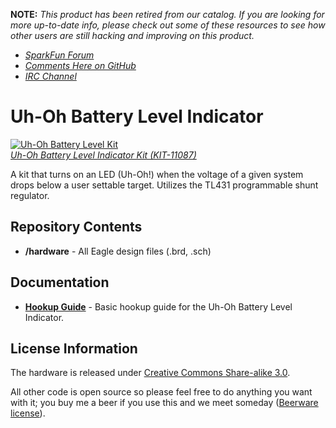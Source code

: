 **NOTE:** *This product has been retired from our catalog. If you are looking for more up-to-date info, please check out some of these resources to see how other users are still hacking and improving on this product.*

* *[SparkFun Forum](https://forum.sparkfun.com/)*
* *[Comments Here on GitHub](https://github.com/sparkfun/Uh-Oh_Battery_Indicator/issues)*
* *[IRC Channel](https://www.sparkfun.com/news/263)*

Uh-Oh Battery Level Indicator
==================

[![Uh-Oh Battery Level Kit](https://dlnmh9ip6v2uc.cloudfront.net//images/products/1/1/0/8/7/11087-03.jpg)  
*Uh-Oh Battery Level Indicator Kit (KIT-11087)*](https://www.sparkfun.com/products/11087)

A kit that turns on an LED (Uh-Oh!) when the voltage of a given system drops below a user settable target. Utilizes the TL431 programmable shunt regulator.

Repository Contents
-------------------
* **/hardware** - All Eagle design files (.brd, .sch)

Documentation
--------------
* **[Hookup Guide](https://learn.sparkfun.com/tutorials/uh-oh-battery-level-indicator-hookup-guide)** - Basic hookup guide for the Uh-Oh Battery Level Indicator.

License Information
-------------------

The hardware is released under [Creative Commons Share-alike 3.0](http://creativecommons.org/licenses/by-sa/3.0/).  

All other code is open source so please feel free to do anything you want with it; you buy me a beer if you use this and we meet someday ([Beerware license](http://en.wikipedia.org/wiki/Beerware)).
